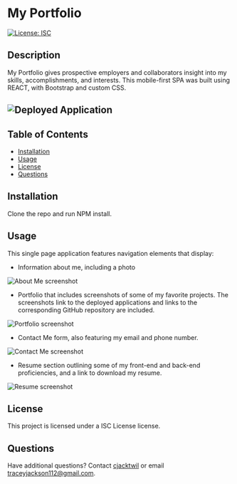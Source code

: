 
# My Portfolio
[![License: ISC](https://img.shields.io/badge/License-ISC-blue.svg)](https://opensource.org/licenses/ISC)

## Description
My Portfolio gives prospective employers and collaborators insight into my skills, accomplishments, and interests. This mobile-first SPA was built using REACT, with Bootstrap and custom CSS.

## ![Deployed Application](https://cjacktwil.github.io/my-portfolio/)
  
## Table of Contents
* [Installation](#installation)
* [Usage](#usage)
* [License](#license)
* [Questions](#questions)
 
## Installation
Clone the repo and run NPM install.

## Usage
This single page application features navigation elements that display:
* Information about me, including a photo

![About Me screenshot]('/assets/images/screenshots/about-me.png')

* Portfolio that includes screenshots of some of my favorite projects. The screenshots link to the deployed applications and links to the corresponding GitHub repository are included.

![Portfolio screenshot]('./assets/images/screenshots/portfolio.png')

* Contact Me form, also featuring my email and phone number.

![Contact Me screenshot]('../assets/images/screenshots/contact-me.png')

* Resume section outlining some of my front-end and back-end proficiencies, and a link to download my resume.

![Resume screenshot](../../public/assets/images/screenshots/resume.png)
## License
This project is licensed under a ISC License license. 

## Questions
Have additional questions? Contact [cjacktwil](http://github.com.cjacktwil) or email traceyjackson112@gmail.com.
